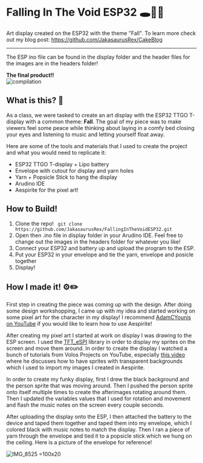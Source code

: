 # Falling In The Void ESP32 🕳️🍂🎵
Art display created on the ESP32 with the theme "Fall". To learn more check out my blog post: https://github.com/JakasaurusRex/CakeBlog

***

The ESP ino file can be found in the display folder and the header files for the images are in the headers folder!

**The final product!!**\
![compilation](https://github.com/user-attachments/assets/cff865c5-66ac-42ee-b49b-f6057763ecab)

## What is this? 🎨
As a class, we were tasked to create an art display with the ESP32 TTGO T-display with a common theme: **Fall**. The goal of my piece was to make viewers feel some peace while thinking about laying in a comfy bed closing your eyes and listening to music and letting yourself float away. 

Here are some of the tools and materials that I used to create the project and what you would need to replicate it:  
- ESP32 TTGO T-display + Lipo battery
- Envelope with cutout for display and yarn holes
- Yarn + Popsicle Stick to hang the display
- Arudino IDE
- Aespirite for the pixel art!


## How to Build!
1. Clone the repo!
``` git clone https://github.com/JakasaurusRex/FallingInTheVoidESP32.git```
2. Open then .ino file in display folder in your Arudino IDE. Feel free to change out the images in the headers folder for whatever you like! 
3. Connect your ESP32 and battery up and upload the program to the ESP.
4. Put your ESP32 in your envelope and tie the yarn, envelope and posicle together
5. Display!


## How I made it! ⚙️✏️

First step in creating the piece was coming up with the design. After doing some design workshopping, I came up with my idea and started working on some pixel art for the character in my display! I recommend [AdamCYounis on YouTube](https://www.youtube.com/watch?v=59Y6OTzNrhk&t=45s&ab_channel=AdamCYounis) if you would like to learn how to use Aespirite!

After creating my pixel art I started at work on display I was drawing to the ESP screen. I used the [TFT_eSPI](https://github.com/Bodmer/TFT_eSPI) library in order to display my sprites on the screen and move them around. In order to create the display I watched a bunch of tutorials from Volos Projects on YouTube, especially [this video](https://www.youtube.com/watch?v=U4jOFLFNZBI&ab_channel=VolosProjects) where he discusses how to have sprites with transparent backgrounds which I used to import my images I created in Aespirite. 

In order to create my funky display, first I drew the black background and the person sprite that was moving around. Then I pushed the person sprite onto itself multiple times to create the afterimages rotating around them. Then I updated the variables values that I used for rotation and movement and flash the music notes on the screen every couple seconds. 

After uploading the display onto the ESP, I then attached the battery to the device and taped them together and taped them into my envelope, which I colored black with music notes to match the display. Then I ran a piece of yarn through the envelope and tied it to a popsicle stick which we hung on the ceiling. Here is a picture of the envelope for reference!

![IMG_8525 =100x20](https://github.com/user-attachments/assets/43b45b57-20ef-4173-a7bc-2eb4713d1a58)
